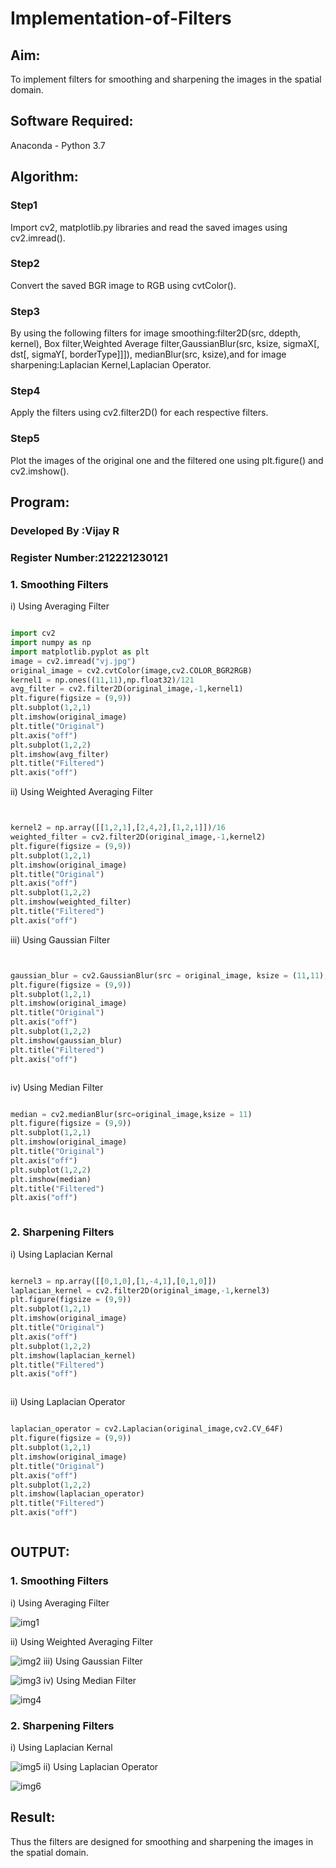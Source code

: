 # Implementation-of-Filters
## Aim:
To implement filters for smoothing and sharpening the images in the spatial domain.

## Software Required:
Anaconda - Python 3.7

## Algorithm:
### Step1
Import cv2, matplotlib.py libraries and read the saved images using cv2.imread().



### Step2
Convert the saved BGR image to RGB using cvtColor().



### Step3
By using the following filters for image smoothing:filter2D(src, ddepth, kernel), Box filter,Weighted Average filter,GaussianBlur(src, ksize, sigmaX[, dst[, sigmaY[, borderType]]]), medianBlur(src, ksize),and for image sharpening:Laplacian Kernel,Laplacian Operator.

### Step4
Apply the filters using cv2.filter2D() for each respective filters.



### Step5
Plot the images of the original one and the filtered one using plt.figure() and cv2.imshow().



## Program:
### Developed By   :Vijay R
### Register Number:212221230121


### 1. Smoothing Filters

i) Using Averaging Filter
```Python

import cv2
import numpy as np
import matplotlib.pyplot as plt
image = cv2.imread("vj.jpg")
original_image = cv2.cvtColor(image,cv2.COLOR_BGR2RGB)
kernel1 = np.ones((11,11),np.float32)/121
avg_filter = cv2.filter2D(original_image,-1,kernel1)
plt.figure(figsize = (9,9))
plt.subplot(1,2,1)
plt.imshow(original_image)
plt.title("Original")
plt.axis("off")
plt.subplot(1,2,2)
plt.imshow(avg_filter)
plt.title("Filtered")
plt.axis("off")


```
ii) Using Weighted Averaging Filter
```Python


kernel2 = np.array([[1,2,1],[2,4,2],[1,2,1]])/16
weighted_filter = cv2.filter2D(original_image,-1,kernel2)
plt.figure(figsize = (9,9))
plt.subplot(1,2,1)
plt.imshow(original_image)
plt.title("Original")
plt.axis("off")
plt.subplot(1,2,2)
plt.imshow(weighted_filter)
plt.title("Filtered")
plt.axis("off")


```
iii) Using Gaussian Filter
```Python


gaussian_blur = cv2.GaussianBlur(src = original_image, ksize = (11,11), sigmaX=0, sigmaY=0)
plt.figure(figsize = (9,9))
plt.subplot(1,2,1)
plt.imshow(original_image)
plt.title("Original")
plt.axis("off")
plt.subplot(1,2,2)
plt.imshow(gaussian_blur)
plt.title("Filtered")
plt.axis("off")



```

iv) Using Median Filter
```Python

median = cv2.medianBlur(src=original_image,ksize = 11)
plt.figure(figsize = (9,9))
plt.subplot(1,2,1)
plt.imshow(original_image)
plt.title("Original")
plt.axis("off")
plt.subplot(1,2,2)
plt.imshow(median)
plt.title("Filtered")
plt.axis("off")



```

### 2. Sharpening Filters
i) Using Laplacian Kernal
```Python

kernel3 = np.array([[0,1,0],[1,-4,1],[0,1,0]])
laplacian_kernel = cv2.filter2D(original_image,-1,kernel3)
plt.figure(figsize = (9,9))
plt.subplot(1,2,1)
plt.imshow(original_image)
plt.title("Original")
plt.axis("off")
plt.subplot(1,2,2)
plt.imshow(laplacian_kernel)
plt.title("Filtered")
plt.axis("off")



```
ii) Using Laplacian Operator
```Python

laplacian_operator = cv2.Laplacian(original_image,cv2.CV_64F)
plt.figure(figsize = (9,9))
plt.subplot(1,2,1)
plt.imshow(original_image)
plt.title("Original")
plt.axis("off")
plt.subplot(1,2,2)
plt.imshow(laplacian_operator)
plt.title("Filtered")
plt.axis("off")



```

## OUTPUT:
### 1. Smoothing Filters


i) Using Averaging Filter




![img1](https://user-images.githubusercontent.com/94381788/230782218-9d5cf3c9-85e0-4dca-9463-89468ad09c57.png)




ii) Using Weighted Averaging Filter



![img2](https://user-images.githubusercontent.com/94381788/230782282-fc622025-2622-4023-9000-8f60b2854f60.png)
iii) Using Gaussian Filter



![img3](https://user-images.githubusercontent.com/94381788/230782293-327043eb-1298-403f-9073-af750972fb2e.png)
iv) Using Median Filter

![img4](https://user-images.githubusercontent.com/94381788/230782328-4cfca0bf-81fb-4163-979b-7360823dbeea.png)


### 2. Sharpening Filters


i) Using Laplacian Kernal


![img5](https://user-images.githubusercontent.com/94381788/230782345-1b7125eb-d31b-476b-890e-f1ce8ca6fe84.png)
ii) Using Laplacian Operator

![img6](https://user-images.githubusercontent.com/94381788/230782354-edf3ba65-1dc5-47b6-a0d0-b8db6f156cb4.png)

## Result:
Thus the filters are designed for smoothing and sharpening the images in the spatial domain.
